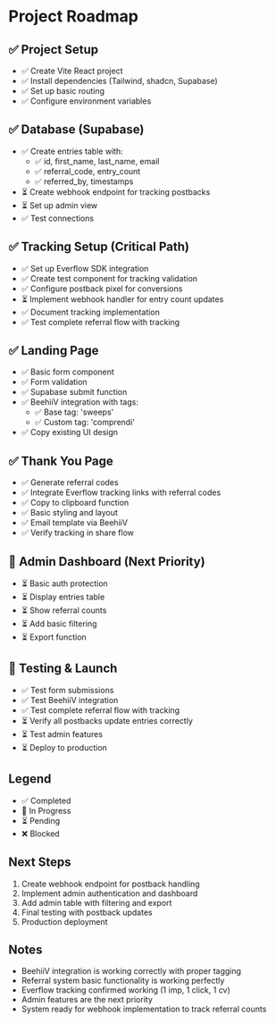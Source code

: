 
# Project Roadmap

## ✅ Project Setup
- ✅ Create Vite React project
- ✅ Install dependencies (Tailwind, shadcn, Supabase)
- ✅ Set up basic routing
- ✅ Configure environment variables

## ✅ Database (Supabase)
- ✅ Create entries table with:
  - ✅ id, first_name, last_name, email
  - ✅ referral_code, entry_count
  - ✅ referred_by, timestamps
- ⏳ Create webhook endpoint for tracking postbacks
- ⏳ Set up admin view
- ✅ Test connections

## ✅ Tracking Setup (Critical Path)
- ✅ Set up Everflow SDK integration
- ✅ Create test component for tracking validation
- ✅ Configure postback pixel for conversions
- ⏳ Implement webhook handler for entry count updates
- ✅ Document tracking implementation
- ✅ Test complete referral flow with tracking

## ✅ Landing Page
- ✅ Basic form component
- ✅ Form validation
- ✅ Supabase submit function
- ✅ BeehiiV integration with tags:
  - ✅ Base tag: 'sweeps'
  - ✅ Custom tag: 'comprendi'
- ✅ Copy existing UI design

## ✅ Thank You Page
- ✅ Generate referral codes
- ✅ Integrate Everflow tracking links with referral codes
- ✅ Copy to clipboard function
- ✅ Basic styling and layout
- ✅ Email template via BeehiiV
- ✅ Verify tracking in share flow

## 🔄 Admin Dashboard (Next Priority)
- ⏳ Basic auth protection
- ⏳ Display entries table
- ⏳ Show referral counts
- ⏳ Add basic filtering
- ⏳ Export function

## 🔄 Testing & Launch
- ✅ Test form submissions
- ✅ Test BeehiiV integration
- ✅ Test complete referral flow with tracking
- ⏳ Verify all postbacks update entries correctly
- ⏳ Test admin features
- ⏳ Deploy to production

## Legend
- ✅ Completed
- 🔄 In Progress
- ⏳ Pending
- ❌ Blocked

## Next Steps
1. Create webhook endpoint for postback handling
2. Implement admin authentication and dashboard
3. Add admin table with filtering and export
4. Final testing with postback updates
5. Production deployment

## Notes
- BeehiiV integration is working correctly with proper tagging
- Referral system basic functionality is working perfectly
- Everflow tracking confirmed working (1 imp, 1 click, 1 cv)
- Admin features are the next priority
- System ready for webhook implementation to track referral counts

